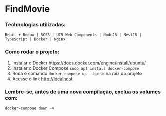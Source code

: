 # FindMovie

### Technologias utilizadas:
```
React + Redux | SCSS | UI5 Web Components | NodeJS | NestJS | TypeScript | Docker | Nginx
```
### Como rodar o projeto:

1. Instalar o Docker <https://docs.docker.com/engine/install/ubuntu/>
2. Instalar o Docker Compose `sudo apt install docker-compose`
3. Roda o comando `docker-compose up --build` na raiz do projeto
4. Acesse o link <http://localhost>

### Lembre-se, antes de uma nova compilação, exclua os volumes com:

`docker-compose down -v`

